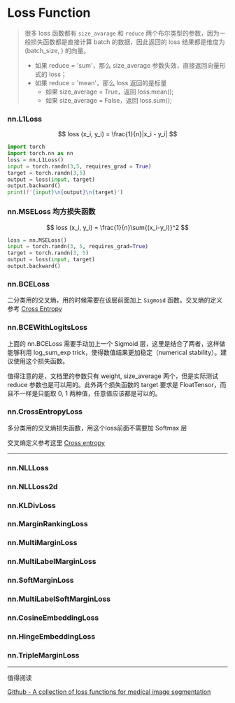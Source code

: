# Loss Function



> 很多 loss 函数都有 `size_avarage` 和 `reduce` 两个布尔类型的参数，因为一般损失函数都是直接计算 batch 的数据，因此返回的 loss 结果都是维度为 (batch_size, ) 的向量。
>
> - 如果 reduce = 'sum'，那么 size_average 参数失效，直接返回向量形式的 loss；
> - 如果 reduce = 'mean'，那么 loss 返回的是标量
>   - 如果 size_average = True，返回 loss.mean();
>   - 如果 size_average = False，返回 loss.sum();

### nn.L1Loss

$$
loss (x_i, y_i) = \frac{1}{n}|x_i - y_i|
$$

```python
import torch
import torch.nn as nn
loss = nn.L1Loss()
input = torch.randn(3,5, requires_grad = True)
target = torch.randn(3,5)
output = loss(input, target)
output.backward()
print(f'{input}\n{output}\n{target}')
```

### nn.MSELoss 均方损失函数

$$
loss (x_i, y_i) = \frac{1}{n}\sum{(x_i-y_i)}^2
$$

``` python
loss = nn.MSELoss()
input = torch.randn(3, 5, requires_grad=True)
target = torch.randn(3, 5)
output = loss(input, target)
output.backward()
```

### nn.BCELoss

二分类用的交叉熵，用的时候需要在该层前面加上 `Sigmoid` 函数。交叉熵的定义参考  [Cross Entropy](https://en.wikipedia.org/wiki/Cross_entropy#Cross-entropy_error_function_and_logistic_regression)

### nn.BCEWithLogitsLoss

上面的 nn.BCELoss 需要手动加上一个 Sigmoid 层，这里是结合了两者，这样做能够利用 log_sum_exp trick，使得数值结果更加稳定（numerical stability）。建议使用这个损失函数。

值得注意的是，文档里的参数只有 weight, size_average 两个，但是实际测试 reduce 参数也是可以用的。此外两个损失函数的 target 要求是 FloatTensor，而且不一样是只能取 0, 1 两种值，任意值应该都是可以的。

### nn.CrossEntropyLoss

多分类用的交叉熵损失函数，用这个loss前面不需要加 Softmax 层

交叉熵定义参考这里 [Cross entropy](https://en.wikipedia.org/wiki/Cross_entropy#Cross-entropy_error_function_and_logistic_regression)

---



### nn.NLLLoss

### nn.NLLLoss2d

### nn.KLDivLoss

### nn.MarginRankingLoss

### nn.MultiMarginLoss

### nn.MultiLabelMarginLoss

### nn.SoftMarginLoss

### nn.MultiLabelSoftMarginLoss

### nn.CosineEmbeddingLoss

### nn.HingeEmbeddingLoss

### nn.TripleMarginLoss

---
值得阅读

[ Github - A collection of loss functions for medical image segmentation](https://github.com/JunMa11/SegLoss)